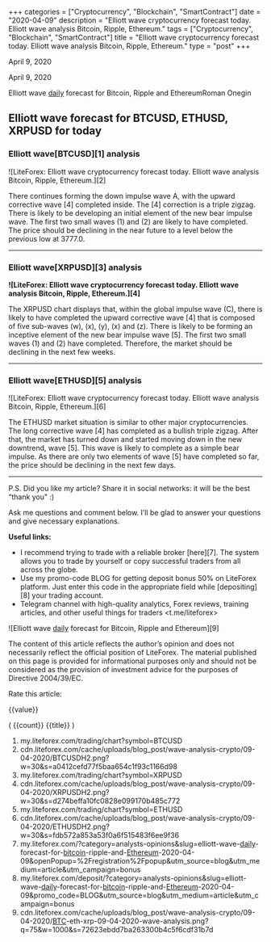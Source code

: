 +++
categories = ["Cryptocurrency", "Blockchain", "SmartContract"]
date = "2020-04-09"
description = "Elliott wave cryptocurrency forecast today. Elliott wave analysis Bitcoin, Ripple, Ethereum."
tags = ["Cryptocurrency", "Blockchain", "SmartContract"]
title = "Elliott wave cryptocurrency forecast today. Elliott wave analysis Bitcoin, Ripple, Ethereum."
type = "post"
+++

April 9, 2020

April 9, 2020

Elliott wave [daily](https://www.fintecher.org/2020/03/03/forex-trading-daily-strategy/) forecast for Bitcoin, Ripple and EthereumRoman Onegin

## Elliott wave forecast for BTCUSD, ETHUSD, XRPUSD for today

###  **Elliott wave[BTCUSD][1] analysis**

![LiteForex: Elliott wave cryptocurrency forecast today. Elliott wave
analysis Bitcoin, Ripple, Ethereum.][2]

There continues forming the down impulse wave A, with the upward
corrective wave [4] completed inside. The [4] correction is a triple
zigzag. There is likely to be developing an initial element of the new
bear impulse wave. The first two small waves (1) and (2) are likely to
have completed. The price should be declining in the near future to a
level below the previous low at 3777.0.

* * *

###  **Elliott wave[XRPUSD][3] analysis**

 **![LiteForex: Elliott wave cryptocurrency forecast today. Elliott wave
analysis Bitcoin, Ripple, Ethereum.][4]**

The XRPUSD chart displays that, within the global impulse wave (C),
there is likely to have completed the upward corrective wave [4] that is
composed of five sub-waves (w), (x), (y), (x) and (z). There is likely
to be forming an inceptive element of the new bear impulse wave [5]. The
first two small waves (1) and (2) have completed. Therefore, the market
should be declining in the next few weeks.

* * *

###  **Elliott wave[ETHUSD][5] analysis**

![LiteForex: Elliott wave cryptocurrency forecast today. Elliott wave
analysis Bitcoin, Ripple, Ethereum.][6]

The ETHUSD market situation is similar to other major cryptocurrencies.
The long corrective wave [4] has completed as a bullish triple zigzag.
After that, the market has turned down and started moving down in the
new downtrend, wave [5]. This wave is likely to complete as a simple
bear impulse. As there are only two elements of wave [5] have completed
so far, the price should be declining in the next few days.

* * *

P.S. Did you like my article? Share it in social networks: it will be
the best “thank you" :)

Ask me questions and comment below. I’ll be glad to answer your
questions and give necessary explanations.

 **Useful links:**

  * I recommend trying to trade with a reliable broker [here][7]. The system allows you to trade by yourself or copy successful traders from all across the globe.
  * Use my promo-code BLOG for getting deposit bonus 50% on LiteForex platform. Just enter this code in the appropriate field while [depositing][8] your trading account.
  * Telegram channel with high-quality analytics, Forex reviews, training articles, and other useful things for traders <t.me/liteforex>

![Elliott wave [daily](https://www.fintecher.org/2020/03/03/forex-trading-daily-strategy/) forecast for Bitcoin, Ripple and Ethereum][9]

The content of this article reflects the author’s opinion and does not
necessarily reflect the official position of LiteForex. The material
published on this page is provided for informational purposes only and
should not be considered as the provision of investment advice for the
purposes of Directive 2004/39/EC.

Rate this article:

{{value}}

( {{count}} {{title}} )

   1. my.liteforex.com/trading/chart?symbol=BTCUSD
   2. cdn.liteforex.com/cache/uploads/blog_post/wave-analysis-crypto/09-04-2020/BTCUSDH2.png?w=30&s=a0412cefd77f5baa654c1f93c1166d98
   3. my.liteforex.com/trading/chart?symbol=XRPUSD
   4. cdn.liteforex.com/cache/uploads/blog_post/wave-analysis-crypto/09-04-2020/XRPUSDH2.png?w=30&s=d274beffa10fc0828e099170b485c772
   5. my.liteforex.com/trading/chart?symbol=ETHUSD
   6. cdn.liteforex.com/cache/uploads/blog_post/wave-analysis-crypto/09-04-2020/ETHUSDH2.png?w=30&s=fdb572a853a53f0a6f515483f6ee9f36
   7. my.liteforex.com/?category=analysts-opinions&slug=elliott-wave-[daily](https://www.fintecher.org/2020/03/03/forex-trading-daily-strategy/)-forecast-for-[bitcoin](https://www.letsplayfx.com/blog/forex-for-bitcoin/)-ripple-and-[Ethereum](https://www.playgroundfx.com/blog/the-creator-of-ethereum/)-2020-04-09&openPopup=%2Fregistration%2Fpopup&utm_source=blog&utm_medium=article&utm_campaign=bonus
   8. my.liteforex.com/deposit/?category=analysts-opinions&slug=elliott-wave-[daily](https://www.fintecher.org/2020/03/03/forex-trading-daily-strategy/)-forecast-for-[bitcoin](https://www.letsplayfx.com/blog/forex-for-bitcoin/)-ripple-and-[Ethereum](https://www.playgroundfx.com/blog/the-creator-of-ethereum/)-2020-04-09&promo_code=BLOG&utm_source=blog&utm_medium=article&utm_campaign=bonus
   9. cdn.liteforex.com/cache/uploads/blog_post/wave-analysis-crypto/09-04-2020/[BTC](https://www.playgroundfx.com/blog/who-is-the-creator-of-bitcoin/)-eth-xrp-09-04-2020-wave-analysis.png?q=75&w=1000&s=72623ebdd7ba263300b4c5f6cdf31b7d